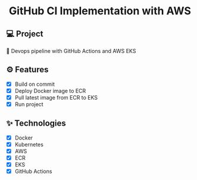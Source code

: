<h1 align="center">
  GitHub CI Implementation with AWS
</h1>

## 💻 Project

🚧 Devops pipeline with GitHub Actions and AWS EKS

## ⚙️ Features

- [x] Build on commit
- [x] Deploy Docker image to ECR
- [x] Pull latest image from ECR to EKS
- [x] Run project

## ✨ Technologies

- [x] Docker
- [x] Kubernetes
- [x] AWS
- [x] ECR
- [x] EKS
- [x] GitHub Actions

